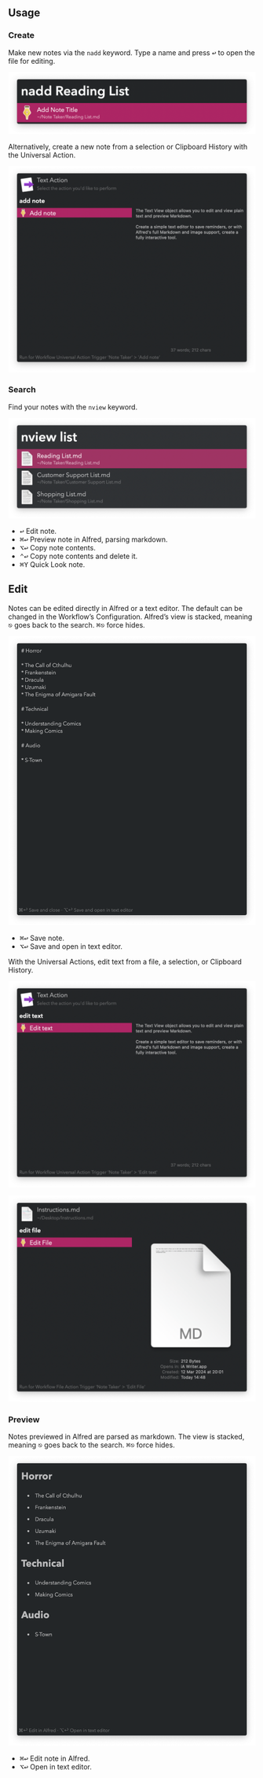 ## Usage

### Create

Make new notes via the `nadd` keyword. Type a name and press <kbd>↩</kbd> to open the file for editing.

![Alfred search for nadd](images/nadd.png)

Alternatively, create a new note from a selection or Clipboard History with the Universal Action.

![Universal Action to add note](images/uaadd.png)

### Search

Find your notes with the `nview` keyword.

![Alfred search for nview](images/nview.png)

* <kbd>↩</kbd> Edit note.
* <kbd>⌘</kbd><kbd>↩</kbd> Preview note in Alfred, parsing markdown.
* <kbd>⌥</kbd><kbd>↩</kbd> Copy note contents.
* <kbd>⌃</kbd><kbd>↩</kbd> Copy note contents and delete it.
* <kbd>⌘</kbd><kbd>Y</kbd> Quick Look note.

## Edit

Notes can be edited directly in Alfred or a text editor. The default can be changed in the Workflow’s Configuration. Alfred’s view is stacked, meaning <kbd>⎋</kbd> goes back to the search. <kbd>⌘</kbd><kbd>⎋</kbd> force hides.

![Editing note](images/edit.png)

* <kbd>⌘</kbd><kbd>↩</kbd> Save note.
* <kbd>⌥</kbd><kbd>↩</kbd> Save and open in text editor.

With the Universal Actions, edit text from a file, a selection, or Clipboard History.

![Universal Action to edit text](images/uaedittext.png)

![Universal Action to edit file](images/uaeditfile.png)

### Preview

Notes previewed in Alfred are parsed as markdown. The view is stacked, meaning <kbd>⎋</kbd> goes back to the search. <kbd>⌘</kbd><kbd>⎋</kbd> force hides.

![Previewing note](images/preview.png)

* <kbd>⌘</kbd><kbd>↩</kbd> Edit note in Alfred.
* <kbd>⌥</kbd><kbd>↩</kbd> Open in text editor.
